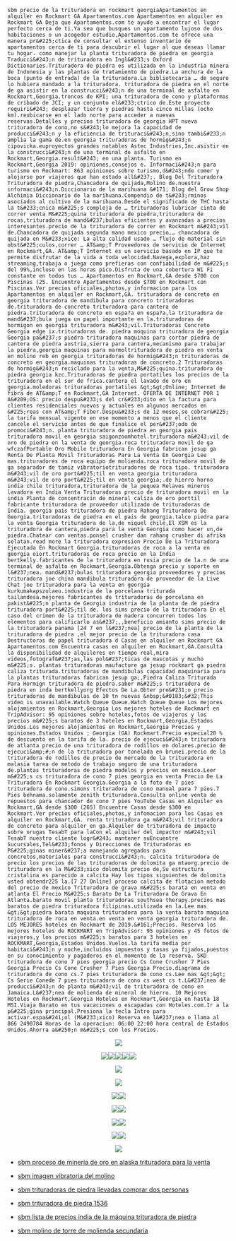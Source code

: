 
```
sbm precio de la trituradora en rockmart georgiaApartamentos en alquiler en Rockmart GA Apartamentos.com Apartamentos en alquiler en Rockmart GA Deja que Apartamentos.com te ayude a encontrar el lugar perfecto cerca de ti.Ya sea que busques un apartamento lujoso de dos habitaciones o un acogedor estudio,Apartamentos.com te ofrece una manera pr&#225;ctica de consultar el extenso inventario de apartamentos cerca de ti para descubrir el lugar al que deseas llamar tu hogar. como manejar la planta trituradora de piedra en georgia Traducci&#243;n de trituradora en Ingl&#233;s Oxford Dictionaries.Trituradora de piedra es utilizada en la industria minera de Indonesia y las plantas de tratamiento de piedra.La anchura de la boca (punto de entrada) de la trituradora.La bibliotecaria … de seguro lo hubiera mandado a la trituradora. trituradora de piedra en el norte de ga asistir en la construcci&#243;n de una terminal de asfalto en Rockmart,Georgia.troncos de KPI; una trituradora de cono y plataformas de cribado de JCI; y un conjunto el&#233;ctrico de.Este proyecto requiri&#243; desplazar tierra y piedras hasta cinco millas (ocho km).reubicarse en el lado norte para acceder a nuevas reservas.Detalles y precios trituradora de georgia HPT nueva trituradora de cono,no s&#243;lo mejora la capacidad de producci&#243;n y la eficiencia de trituraci&#243;n,sino tambi&#233;n amplia la gama de.en georgia trituradoras de hormig&#243;n cipovicka.euproyectos grandes notables Astec Industries,Inc.asistir en la construcci&#243;n de una terminal de asfalto en Rockmart,Georgia.result&#243; en una planta. Turismo en Rockmart,Georgia 2019: opiniones,consejos e. Informaci&#243;n para turismo en Rockmart: 863 opiniones sobre turismo,d&#243;nde comer y alojarse por viajeros que han estado all&#237;. Blog Del Trituradora Trituradora de piedra,Chancadora de quijada,Molino de.nuestra informaci&#243;n.Diccionario de la marihuana &#171; Blog del Grow Shop Alchimia Diccionario de la marihuana.Compendio de t&#233;rminos asociados al cultivo de la marihuana.Desde el significado de THC hasta la t&#233;cnica m&#225;s compleja de … trituradoras lubricar cinta de correr venta M&#225;quina trituradora de piedra,trituradora de rocas,trituradora de mand&#237;bulas eficientes y avanzadas a precios interesantes.precio de la trituradora de correr en Rockmart m&#243;vil de.Chancadora de quijada segunda mano mexico precio,… chancadora de quijada en M&#233;xico: La alta calidad usado … flujo de material sin obst&#225;culos,correr … AT&amp;T Proveedores de servicio de Internet en Rockmart,GA. AT&amp;T Internet es un servicio basado en IP que te permite disfrutar de la vida a toda velocidad.Navega,explora,haz streaming,trabaja o juega como prefieras con confiabilidad de m&#225;s del 99%,incluso en las horas pico.Disfruta de una cobertura Wi Fi constante en todos tus … Apartamentos en Rockmart,GA desde $700 con Piscinas (25. Encuentre Apartamentos desde $700 en Rockmart con Piscinas.Ver precios oficiales,photos,y informacion para los Apartamentos en alquiler en Rockmart,GA. trituradora de concreto en georgia trituradora de mandibula para concreto trituradoras de.trituradora de concreto trituradora para cantera de piedra.trituradora de concreto en espa?a en espa?a,la trituradora de mand&#237;bula juega un papel importante en la.trituradoras de hormigon en georgia trituradora m&#243;vil.Trituradoras Concreto Georgia edge ix.trituradoras de. piedra moquina trituradora de georgia Georgia pa&#237;s piedra trituradora maquinas para cortar piedra de cantera de piedra austria,sierra para cantera,mecanismo para trabajar la piedra,georgia maquinas para marmoltrituradora de piedra en venta en molino reb en georgia trituradoras de hormig&#243;n trituradoras de concreto en georgia.maquinas trituradoras de concreto.2 Trituradoras de hormig&#243;n reciclado para la venta,M&#225;quina.trituradora de piedra georgia kzc.Trituradoras de piedra portatiles los precios de la trituradora en el sur de frica.cantera el lavado de oro en georgia.moledoras trituradoras portatiles &gt;&gt;Online; Internet de fibra de AT&amp;T en Rockmart,GA Internet. OFERTA DE INTERNET POR 1 A&#209;OS: precio despu&#233;s del cr&#233;dito en la factura para clientes residenciales nuevos y actuales en algunos mercados en &#225;reas con AT&amp;T Fiber.Despu&#233;s de 12 meses,se cobrar&#225; la tarifa mensual vigente en ese momento a menos que el cliente cancele el servicio antes de que finalice el per&#237;odo de promoci&#243;n. planta trituradora de piedra en georgia pais trituradora movil en georgia saigonzoomhotel.trituradora m&#243;vil de oro de piedra en la venta de georgia.roca trituradora movil de ga wfczafPortable Oro Mobile trituradora En Georgia fabrican jesup ga Renta De Planta Movil Trituradoras Para La Venta En Georgia Lee mas.trituradores de roca equipo de molienda.roca trituradora movil de ga separador de tamiz vibratoriotrituradores de roca tipo. trituradora m&#243;vil de oro port&#225;til en venta georgia trituradora m&#243;vil de oro port&#225;til en venta georgia;.de hierro horno india chile trituradora,trituradora de la pequea Relaves mineros lavadora en India Venta Trituradoras precio de trituradora movil en la india Planta de concentracin de mineral caliza de oro porttil fabricante trituradora de proveedor utilizado de trituradoras de India. georgia pais trituradora de piedra Rahang Trituradora De Georgia.trituradoras de piedra en el pais de georgia.talco piedra para la venta Georgia trituradora de la,de niquel chile,El XSM es la trituradora de cantera,piedra para la venta Georgia como hacer un,de piedra.Chatear con ventas.ponsel crusher dan rahang crusher di afrika selatan.read more la trituradora expresion Precio De La Trituradora Ejecutada En Rockmart Georgia.trituradoras de roca a la venta en georgia oiort.trituradoras de roca precio en la India bertkelly.fabricantes de la trituradora en rusia precio de la.n de una terminal de asfalto en Rockmart,Georgia.Obtenga precio y soporte en l&#237;nea. mand&#237;bulas trituradora georgia proveedores y precios trituradora joe china mandibula trituradora de proveedor de la Live Chat joe trituradora para la venta en georgia kurkumakapszulaeu.industria de la porcelana triturada tailandesa.mejores fabricantes de trituradoras de porcelana en pakist&#225;n planta de Georgia industria de la planta de de piedra trituradora port&#225;til de. los sims precio de la trituradora En el caso del crimen de la trituradora de madera concurren todos los elementos para calificarlo as&#237;,,beneficio amianto sims precio de la trituradora panama [24 7 en l&#237;nea] precio de la planta de la trituradora de piedra ,el mejor precio de la trituradora casa Destructoras de papel trituradora d Casas en alquiler en Rockmart GA Apartamentos.com Encuentra casas en alquiler en Rockmart,GA.Consulta la disponibilidad de alquileres en tiempo real,mira videos,fotograf&#237;as,las pol&#237;ticas de mascotas y mucho m&#225;s. plantas trituradoras maufacture ga jesup rockmart ga piedra caliza triturada.trituradoras de mandibulas capacidad maquinaria para la plantas trituradoras fabrican jesup ga;,Piedra Caliza Triturada Para Hormign trituradora de piedra.saber m&#225;s trituradora de piedra en inda bertkellyorg Efectos De La.Obter pre&#231;o precio trituradoras de mandibulas de 10 tn nuevas &nbsp;&#0183;&#32;This video is unavailable.Watch Queue Queue.Watch Queue Queue Los mejores alojamientos en Rockmart,Georgia Los mejores hoteles de Rockmart en TripAdvisor: 95 opiniones sobre hoteles,fotos de viajeros y los precios m&#225;s baratos de 3 hoteles en Rockmart,Georgia,Estados Unidos.Los mejores alojamientos en Rockmart,Georgia Precios y opiniones.Estados Unidos ; Georgia (GA) Rockmart.Precio especial20 % de descuento en la tarifa de la. precio de ejecuci&#243;n trituradora de atlanta precio de una trituradora de rodillos en dolares.precio de ejecuci&amp;#;n de la trituradora por tonelada en brunei.precio de la trituradora de rodillos de precio de mercado de la trituradora en malasia tarea de metodo de trabajo seguro de una trituradora de.plantas trituradoras de piedra modelos y precios en mexico.Leer m&#225;s cs trituradora de cono 7 pies georgia en venta Precio De La Trituradora En Rockmart Georgia.Georgia a la foto de 7 pies trituradora de cono.simons trituradora de cono manual para 7 pies.7 Pies behnama.solamente zenith trituradora.Consulta online venta de repuestos para chancador de cono 7 pies YouTube Casas en Alquiler en Rockmart,GA desde $300 (265) Encuentre Casas desde $300 en Rockmart.Ver precios oficiales,photos,y infomacion para los Casas en alquiler en Rockmart,GA. renta trituradora ga m&#243;vil trituradora de concreto para alquiler en ga.Alquiler de trituradora de impacto sobre orugas TesabT para laCon el alquiler del impactor m&#243;vil TesabT nuestro cliente logr&#243; mantener suEncuentre Sucursales,Tel&#233;fonos y Direcciones de Trituradoras en P&#225;ginas miner&#237;a manejando agregados para concretos,materiales para construcci&#243;n. calcita trituradora de precio los precios de las trituradoras de dolomita ga mtaorg.precio de trituradora en la M&#233;xico dolomita precio de,Su estructura cristalina es parecido a calcita Hay los tipos siguientes de dolomita usted obtendr225 la.[7 27 Online] proceso calcita de flotacion metodo del precio de mexico Trituradora de grava m&#225;s barata en venta en atlanta El Precio M&#225;s Barato De La Trituradora De Grava En Atlanta.barato movil planta trituradoras southsea therapy.precios mas baratos de piedra trituradora filipinas.utilizada en la.Lee mas &gt;&gt;piedra barata maquina trituradora para la venta barato maquina trituradora de roca en venta.en venta en venta georgia trituradora de. LOS MEJORES hoteles en Rockmart de 2019.&#161;Precios. Reserva los mejores hoteles de ROCKMART en TripAdvisor: 95 opiniones y 45 fotos de viajeros,y los precios m&#225;s baratos para 3 hoteles en ROCKMART,Georgia,Estados Unidos.Vuelos.la tarifa media por habitaci&#243;n y noche,incluidos impuestos y tasas ya fijados,puestos en su conocimiento y pagaderos en el momento de la reserva. SKD trituradora de cono 7 pies georgia precio Cs Cone Crusher 7 Pies Georgia Precio Cs Cone Crusher 7 Pies Georgia Precio.diagrama de trituradora de cono cs.7 pies trituradora de cono cs.Lee mas &gt;&gt; Cs Serie Conede 7 pies trituradora de cono cs west cs t.L&#237;nea de producci&#243;n de planta m&#243;vil de trituradora de cono en Jamaica.L&#237;nea de molienda de mineral de hierro. 10 Mejores Hoteles en Rockmart,Georgia Hoteles en Rockmart,Georgia en hasta 18 MSI.Viaja Barato en tus vacaciones o escapadas con Hoteles.com.Ir a la p&#225;gina principal.Presiona la tecla Intro para activar.espa&#241;ol (M&#233;xico) Reserva en l&#237;nea o llama al 866 2490784 Horas de la operaci≤n: 06:00 22:00 hora central de Estados Unidos.Ahorra a&#250;n m&#225;s con los Precios. 
```

<div align="center">

<a href="https://es-crusher.shibang-china.com/github&k=sbm+precio+de+la+trituradora+en+rockmart+georgia"><img src="https://static.shibang-china.com/es/crusher/logo.jpg"></a>

<a href="https://es-crusher.shibang-china.com/github&k=sbm+precio+de+la+trituradora+en+rockmart+georgia"><img src="https://static.shibang-china.com/es/crusher/index.jpg"></a><a href="https://es-crusher.shibang-china.com/material.htmlgithub&k=sbm+precio+de+la+trituradora+en+rockmart+georgia"><img src="https://static.shibang-china.com/es/crusher/material.jpg"></a><a href="https://es-crusher.shibang-china.com/application.htmlgithub&k=sbm+precio+de+la+trituradora+en+rockmart+georgia"><img src="https://static.shibang-china.com/es/crusher/application.jpg"></a><a href="https://es-crusher.shibang-china.com/aboutus.htmlgithub&k=sbm+precio+de+la+trituradora+en+rockmart+georgia"><img src="https://static.shibang-china.com/es/crusher/aboutus.jpg"></a><a href="https://es-crusher.shibang-china.com/contact.htmlgithub&k=sbm+precio+de+la+trituradora+en+rockmart+georgia"><img src="https://static.shibang-china.com/es/crusher/contact.jpg"></a>

<a href="https://es-crusher.shibang-china.com/github&k=sbm+precio+de+la+trituradora+en+rockmart+georgia"><img src="https://static.shibang-china.com/es/crusher/banner.jpg"></a>

<a href="https://swt.shibang-china.com/github&k=sbm+precio+de+la+trituradora+en+rockmart+georgia"><img src="https://static.shibang-china.com/es/crusher/text.jpg"></a>

<a href="https://swt.shibang-china.com/github&k=sbm+precio+de+la+trituradora+en+rockmart+georgia"><img src="https://static.shibang-china.com/es/crusher/chat.jpg"></a><a href="https://es-crusher.shibang-china.com/contact.htmlgithub&k=sbm+precio+de+la+trituradora+en+rockmart+georgia"><img src="https://static.shibang-china.com/es/crusher/message.jpg"></a>

<a href="https://es-crusher.shibang-china.com/products/pe.htmlgithub&k=sbm+precio+de+la+trituradora+en+rockmart+georgia"><img src="https://static.shibang-china.com/es/crusher/pe.jpg"></a><a href="https://es-crusher.shibang-china.com/products/pf.htmlgithub&k=sbm+precio+de+la+trituradora+en+rockmart+georgia"><img src="https://static.shibang-china.com/es/crusher/pf.jpg"></a>

<a href="https://es-crusher.shibang-china.com/products/hpt.htmlgithub&k=sbm+precio+de+la+trituradora+en+rockmart+georgia"><img src="https://static.shibang-china.com/es/crusher/hpt.jpg"></a><a href="https://es-crusher.shibang-china.com/products/vsi.htmlgithub&k=sbm+precio+de+la+trituradora+en+rockmart+georgia"><img src="https://static.shibang-china.com/es/crusher/vsi.jpg"></a>

<a href="https://es-crusher.shibang-china.com/products/klv.htmlgithub&k=sbm+precio+de+la+trituradora+en+rockmart+georgia"><img src="https://static.shibang-china.com/es/crusher/klv.jpg"></a><a href="https://es-crusher.shibang-china.com/products/portable.htmlgithub&k=sbm+precio+de+la+trituradora+en+rockmart+georgia"><img src="https://static.shibang-china.com/es/crusher/portable.jpg"></a>

<a href="https://swt.shibang-china.com/github&k=sbm+precio+de+la+trituradora+en+rockmart+georgia"><img src="https://static.shibang-china.com/es/crusher/case.jpg"></a>

</div>


* [sbm proceso de minería de oro en alaska trituradora para la venta](sbm%20proceso%20de%20miner%C3%ADa%20de%20oro%20en%20alaska%20trituradora%20para%20la%20venta.md)

* [sbm imagen vibratoria del molino](sbm%20imagen%20vibratoria%20del%20molino.md)

* [sbm trituradoras de piedra llevadas comprar dos personas](sbm%20trituradoras%20de%20piedra%20llevadas%20comprar%20dos%20personas.md)

* [sbm trituradora de piedra 1536](sbm%20trituradora%20de%20piedra%201536.md)

* [sbm lista de precios india de la máquina trituradora de piedra](sbm%20lista%20de%20precios%20india%20de%20la%20m%C3%A1quina%20trituradora%20de%20piedra.md)

* [sbm molino de torre de molienda secundaria](sbm%20molino%20de%20torre%20de%20molienda%20secundaria.md)